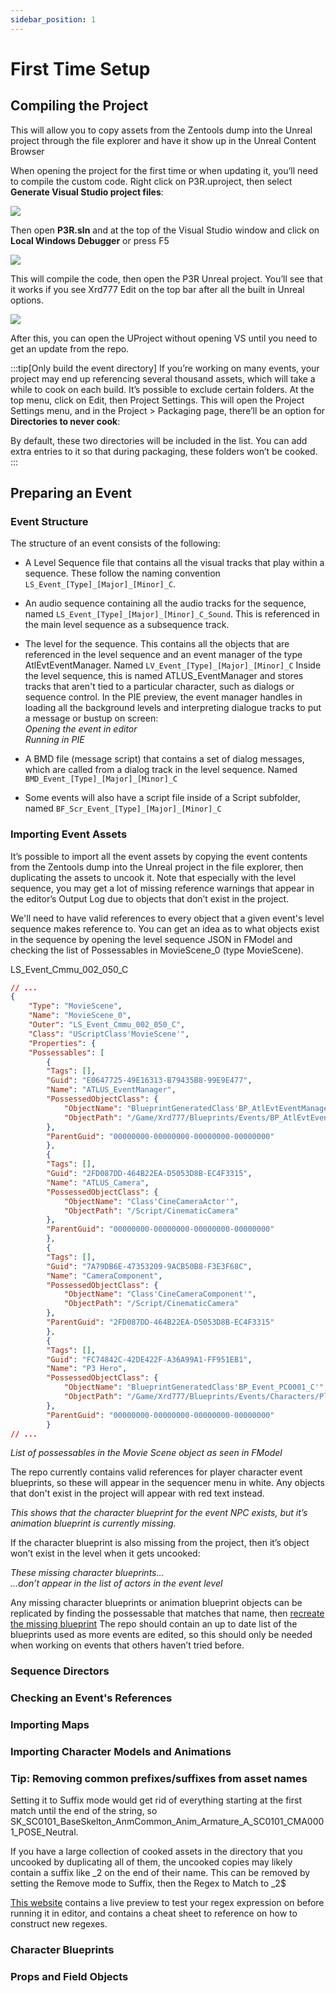 ```yaml
---
sidebar_position: 1
---
```


# First Time Setup

## Compiling the Project
This will allow you to copy assets from the Zentools dump into the Unreal project through the file explorer and have it show up in the Unreal Content Browser

When opening the project for the first time or when updating it, you’ll need to compile the custom code. Right click on P3R.uproject, then select **Generate Visual Studio project files**:

![](/assets/images/events/p3r/explorer_xopfyq0vom.png)

Then open **P3R.sln** and at the top of the Visual Studio window and click on **Local Windows Debugger** or press F5

![](/assets/images/events/p3r/devenv_il2Kl9BKUk.png)

This will compile the code, then open the P3R Unreal project. You’ll see that it works if you see Xrd777 Edit on the top bar after all the built in Unreal options.

![](/assets/images/events/p3r/UE4Editor_GuOiTZhp3B.png)

After this, you can open the UProject without opening VS until you need to get an update from the repo.

:::tip[Only build the event directory]
If you’re working on many events, your project may end up referencing several thousand assets, which will take a while to cook on each build. It’s possible to exclude certain folders. At the top menu, click on Edit, then Project Settings. This will open the Project Settings menu, and in the Project > Packaging page, there’ll be an option for **Directories to never cook**:

By default, these two directories will be included in the list. You can add extra entries to it so that during packaging, these folders won’t be cooked.
:::

## Preparing an Event
### Event Structure
The structure of an event consists of the following:
- A Level Sequence file that contains all the visual tracks that play within a sequence. These follow the naming convention `LS_Event_[Type]_[Major]_[Minor]_C`.
- An audio sequence containing all the audio tracks for the sequence, named `LS_Event_[Type]_[Major]_[Minor]_C_Sound`. This is referenced in the main level sequence as a subsequence track.
- The level for the sequence. This contains all the objects that are referenced in the level sequence and an event manager of the type AtlEvtEventManager. Named `LV_Event_[Type]_[Major]_[Minor]_C` Inside the level sequence, this is named ATLUS_EventManager and stores tracks that aren't tied to a particular character, such as dialogs or sequence control.
In the PIE preview, the event manager handles in loading all the background levels and interpreting dialogue tracks to put a message or bustup on screen:\
*Opening the event in editor*\
*Running in PIE*

- A BMD file (message script) that contains a set of dialog messages, which are called from a dialog track in the level sequence. Named `BMD_Event_[Type]_[Major]_[Minor]_C`
- Some events will also have a script file inside of a Script subfolder, named `BF_Scr_Event_[Type]_[Major]_[Minor]_C`


### Importing Event Assets

It’s possible to import all the event assets by copying the event contents from the Zentools dump into the Unreal project in the file explorer, then duplicating the assets to uncook it. Note that especially with the level sequence, you may get a lot of missing reference warnings that appear in the editor’s Output Log due to objects that don’t exist in the project. 

We'll need to have valid references to every object that a given event's level sequence makes reference to. You can get an idea as to what objects exist in the sequence by opening the level sequence JSON in FModel and checking the list of Possessables in MovieScene_0 (type MovieScene). 

LS_Event_Cmmu_002_050_C
```json
// ...
{
	"Type": "MovieScene",
	"Name": "MovieScene_0",
	"Outer": "LS_Event_Cmmu_002_050_C",
	"Class": "UScriptClass'MovieScene'",
	"Properties": {
  	"Possessables": [
    	{
      	"Tags": [],
      	"Guid": "E0647725-49E16313-B79435B8-99E9E477",
      	"Name": "ATLUS_EventManager",
      	"PossessedObjectClass": {
        	"ObjectName": "BlueprintGeneratedClass'BP_AtlEvtEventManager_C'",
        	"ObjectPath": "/Game/Xrd777/Blueprints/Events/BP_AtlEvtEventManager.2"
      	},
      	"ParentGuid": "00000000-00000000-00000000-00000000"
    	},
    	{
      	"Tags": [],
      	"Guid": "2FD087DD-464B22EA-D5053D8B-EC4F3315",
      	"Name": "ATLUS_Camera",
      	"PossessedObjectClass": {
        	"ObjectName": "Class'CineCameraActor'",
        	"ObjectPath": "/Script/CinematicCamera"
      	},
      	"ParentGuid": "00000000-00000000-00000000-00000000"
    	},
    	{
      	"Tags": [],
      	"Guid": "7A79DB6E-47353209-9ACB50B8-F3E3F68C",
      	"Name": "CameraComponent",
      	"PossessedObjectClass": {
        	"ObjectName": "Class'CineCameraComponent'",
        	"ObjectPath": "/Script/CinematicCamera"
      	},
      	"ParentGuid": "2FD087DD-464B22EA-D5053D8B-EC4F3315"
    	},
    	{
      	"Tags": [],
      	"Guid": "FC74842C-42DE422F-A36A99A1-FF951EB1",
      	"Name": "P3 Hero",
      	"PossessedObjectClass": {
        	"ObjectName": "BlueprintGeneratedClass'BP_Event_PC0001_C'",
        	"ObjectPath": "/Game/Xrd777/Blueprints/Events/Characters/Player/Event_PC0001/BP_Event_PC0001.3"
      	},
      	"ParentGuid": "00000000-00000000-00000000-00000000"
    	}
// ...
```
*List of possessables in the Movie Scene object as seen in FModel*

The repo currently contains valid references for player character event blueprints, so these will appear in the sequencer menu in white. Any objects that don't exist in the project will appear with red text instead.

*This shows that the character blueprint for the event NPC exists, but it’s animation blueprint is currently missing.*

If the character blueprint is also missing from the project, then it’s object won’t exist in the level when it gets uncooked:

*These missing character blueprints…*\
*…don’t appear in the list of actors in the event level*

Any missing character blueprints or animation blueprint objects can be replicated by finding the possessable that matches that name, then [recreate the missing blueprint](https://github.com/Dmgvol/UE_Modding/blob/main/AdvancedModding/BpReplication.md)
The repo should contain an up to date list of the blueprints used as more events are edited, so this should only be needed when working on events that others haven’t tried before.
### Sequence Directors
### Checking an Event's References
### Importing Maps
### Importing Character Models and Animations
### Tip: Removing common prefixes/suffixes from asset names
Setting it to Suffix mode would get rid of everything starting at the first match until the end of the string, so SK_SC0101_BaseSkelton_AnmCommon_Anim_Armature_A_SC0101_CMA0001_POSE_Neutral.

If you have a large collection of cooked assets in the directory that you uncooked by duplicating all of them, the uncooked copies may likely contain a suffix like _2 on the end of their name. This can be removed by setting the Remove mode to Suffix, then the Regex to Match to _2$

[This website](https://regexr.com/) contains a live preview to test your regex expression on before running it in editor, and contains a cheat sheet to reference on how to construct new regexes.

### Character Blueprints
### Props and Field Objects
